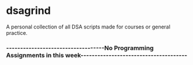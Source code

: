 # dsagrind
A personal collection of all DSA scripts made for courses or general practice.

### -----------------------------------No Programming Assignments in this week--------------------------------------
